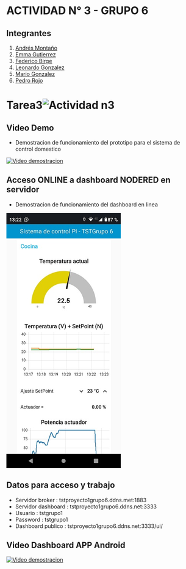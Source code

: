 # ACTIVIDAD N° 3   -  GRUPO 6

## Integrantes ##  
1. [Andrés Montaño](https://github.com/maj3210) 
2. [Emma Gutierrez](https://github.com/Emygut)
3. [Federico Birge](https://github.com/FedeBirge)
4. [Leonardo Gonzalez](https://github.com/leolgonzalez)
5. [Mario Gonzalez](https://github.com/mariogonzalezispc)
6. [Pedro Rojo](https://github.com/tecnosisnet)

# Tarea3![Actividad n3](https://user-images.githubusercontent.com/108839778/234018566-055c026a-6ec5-467d-8db5-467b2c6fa387.jpg)



## Video Demo ##
* Demostracion de funcionamiento del prototipo para el sistema de control domestico 

[![Video demostracion](https://img.youtube.com/vi/uwhacIJPKPQ/0.jpg)](https://www.youtube.com/watch?v=uwhacIJPKPQ)


## Acceso ONLINE a dashboard NODERED en servidor ## 
* Demostracion de funcionamiento del dashboard en linea

[![Dashboard](https://github.com/ISPC-TST-ARQUITECTURA-Y-CONECTIVIDAD/tarea3-grupo-6/blob/Mario/Actividad%203/Dashboard/Screenshot_20230508-132220.jpg)](http://tstproyecto1grupo6.ddns.net:3333/ui/)


## Datos para acceso y trabajo  ## 
* Servidor broker : tstproyecto1grupo6.ddns.met:1883
* Servidor dashboard : tstproyecto1grupo6.ddns.net:3333
* Usuario : tstgrupo1
* Password : tstgrupo1
* Dashboard publico : tstproyecto1grupo6.ddns.net:3333/ui/



## Video Dashboard APP Android ## 

[![Video demostracion](https://img.youtube.com/vi/bFwe1QHWEKk/0.jpg)](https://www.youtube.com/watch?v=bFwe1QHWEKk)
